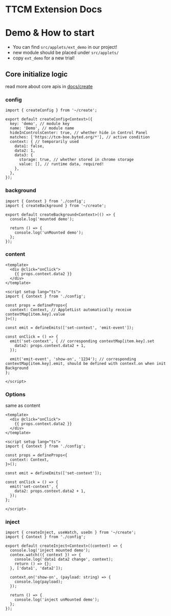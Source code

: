 # TTCM Extension Docs

# Demo & How to start

- You can find `src/applets/ext_demo` in our project!
- new module should be placed under `src/applets/`
- copy `ext_demo` for a new trial!


## Core initialize logic
read more about core apis in [docs/create](./create/index.md)

### config
```
import { createConfig } from '~/create';

export default createConfig<Context>({
  key: 'demo', // module key
  name: 'Demo', // module name
  hideInControlsCenter: true, // whether hide in Control Panel
  matches: ['https://tcm-boe.byted.org/*'], // active condition
  context: { // temporarily used
    data1: false,
    data2: 1,
    data3: {
      storage: true, // whether stored in chrome storage
      value: [], // runtime data, required!
    },
  },
});
```

### background
```
import { Context } from './config';
import { createBackground } from '~/create';

export default createBackground<Context>(() => {
  console.log('mounted demo');

  return () => {
    console.log('unMounted demo');
  };
});

```

### content
```
<template>
  <div @click="onClick">
    {{ props.context.data2 }}
  </div>
</template>

<script setup lang="ts">
import { Context } from './config';

const props = defineProps<{
  context: Context, // AppletList automatically receive contextMap[item.key].value
}>();

const emit = defineEmits(['set-context', 'emit-event']);

const onClick = () => {
  emit('set-context', { // corresponding contextMap[item.key].set
    data2: props.context.data2 + 1,
  });

  emit('emit-event', 'show-on', '1234'); // corresponding contextMap[item.key].emit, should be defined with context.on when init Background
};

</script>

```

### Options
same as content
```
<template>
  <div @click="onClick">
    {{ props.context.data2 }}
  </div>
</template>

<script setup lang="ts">
import { Context } from './config';

const props = defineProps<{
  context: Context,
}>();

const emit = defineEmits(['set-context']);

const onClick = () => {
  emit('set-context', {
    data2: props.context.data2 + 1,
  });
};

</script>

```

### inject
```
import { createInject, useWatch, useOn } from '~/create';
import { Context } from './config';

export default createInject<Context>((context) => {
  console.log('inject mounted demo');
  contex.watch(({ context }) => {
    console.log('data1 data2 change', context);
    return () => {};
  }, ['data1', 'data2']);

  context.on('show-on', (payload: string) => {
    console.log(payload);
  });

  return () => {
    console.log('inject unMounted demo');
  };
});

```
